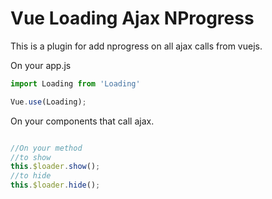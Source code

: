Vue Loading Ajax NProgress
==========================

This is a plugin for add nprogress on all ajax calls from vuejs.


On your app.js
```javascript
import Loading from 'Loading'

Vue.use(Loading);

```

On your components that call ajax.

```javascript

//On your method
//to show
this.$loader.show();
//to hide
this.$loader.hide();

```
